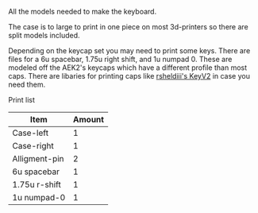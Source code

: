 All the models needed to make the keyboard.

The case is to large to print in one piece on most 3d-printers so there are split models included. 

Depending on the keycap set you may need to print some keys. There are files for a 6u spacebar, 1.75u right shift, and 1u numpad 0. These are modeled off the AEK2's keycaps which have a different profile than most caps. There are libaries for printing caps like [rsheldiii's KeyV2](https://github.com/rsheldiii/keyV2) in case you need them.

Print list

| Item      | Amount |
| ----------- | ----------- |
| Case-left      | 1       |
| Case-right   | 1        |
| Alligment-pin   | 2        |
| 6u spacebar   | 1        |
| 1.75u r-shift   | 1        |
| 1u numpad-0  | 1        |

